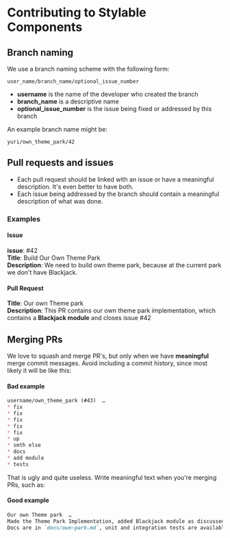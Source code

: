 # Contributing to Stylable Components

## Branch naming

We use a branch naming scheme with the following form:

`user_name/branch_name/optional_issue_number`

* **username** is the name of the developer who created the branch
* **branch_name** is a descriptive name
* **optional_issue_number** is the issue being fixed or addressed by this branch

An example branch name might be:

`yuri/own_theme_park/42`

## Pull requests and issues

 * Each pull request should be linked with an issue or have a meaningful description. It's even better to have both.
 * Each issue being addressed by the branch should contain a meaningful description of what was done.

### Examples

#### Issue

**issue**: #42<br>
**Title**: Build Our Own Theme Park<br>
**Description**: We need to build own theme park, because at the current park we don't have Blackjack.

#### Pull Request

**Title**: Our own Theme park<br>
**Description**: This PR contains our own theme park implementation, which contains a **Blackjack module** and closes issue #42

## Merging PRs

We love to squash and merge PR's, but only when we have **meaningful** merge commit messages. Avoid including a commit history, since most likely it will be like this:

#### Bad example

```md
username/own_theme_park (#43)  …
* fix
* fix
* fix
* fix
* fix
* up
* smth else
* docs
* add module
* tests
```

That is ugly and quite useless. Write meaningful text when you're merging PRs, such as:

#### Good example

```md
Our own Theme park  …
Made the Theme Park Implementation, added Blackjack module as discussed in issue/42.
Docs are in `docs/own-park.md`, unit and integration tests are available.
```
